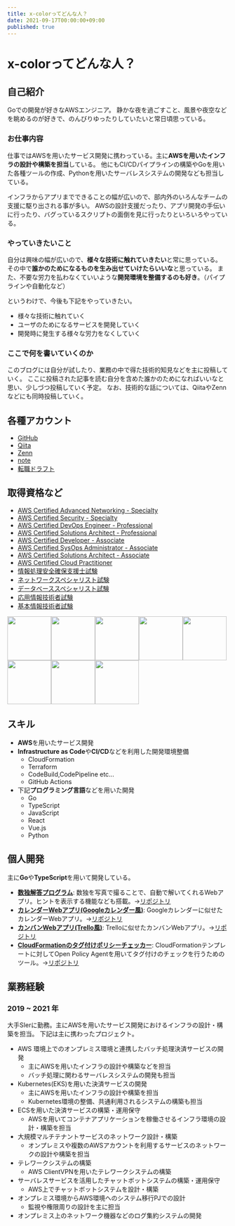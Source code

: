 ```yaml
---
title: x-colorってどんな人？
date: 2021-09-17T00:00:00+09:00
published: true
---
```


# x-colorってどんな人？

## 自己紹介

Goでの開発が好きなAWSエンジニア。
静かな夜を過ごすこと、風景や夜空などを眺めるのが好きで、のんびりゆったりしていたいと常日頃思っている。

### お仕事内容

仕事ではAWSを用いたサービス開発に携わっている。主に**AWSを用いたインフラの設計や構築を担当**している。
他にもCI/CDパイプラインの構築やGoを用いた各種ツールの作成、Pythonを用いたサーバレスシステムの開発なども担当している。

インフラからアプリまでできることの幅が広いので、部内外のいろんなチームの支援に駆り出される事が多い。
AWSの設計支援だったり、アプリ開発の手伝いに行ったり、バグっているスクリプトの面倒を見に行ったりといろいろやっている。

### やっていきたいこと

自分は興味の幅が広いので、**様々な技術に触れていきたい**と常に思っている。
その中で**誰かのためになるものを生み出せていけたらいいな**と思っている。
また、不要な労力を払わなくていいような**開発環境を整備するのも好き**。（パイプラインや自動化など）

というわけで、今後も下記をやっていきたい。

- 様々な技術に触れていく
- ユーザのためになるサービスを開発していく
- 開発時に発生する様々な労力をなくしていく

### ここで何を書いていくのか

このブログには自分が試したり、業務の中で得た技術的知見などを主に投稿していく。
ここに投稿された記事を読む自分を含めた誰かのためになればいいなと思い、少しづつ投稿していく予定。
なお、技術的な話については、QiitaやZennなどにも同時投稿していく。


## 各種アカウント

- [GitHub](https://github.com/x-color)
- [Qiita](https://qiita.com/x-color)
- [Zenn](https://zenn.dev/x_color)
- [note](https://note.com/xcolor)
- [転職ドラフト](https://job-draft.jp/users/57623)


## 取得資格など

- [AWS Certified Advanced Networking - Specialty](https://aws.amazon.com/jp/certification/certified-advanced-networking-specialty/)
- [AWS Certified Security - Specialty](https://aws.amazon.com/jp/certification/certified-security-specialty/)
- [AWS Certified DevOps Engineer - Professional](https://aws.amazon.com/jp/certification/certified-devops-engineer-professional)
- [AWS Certified Solutions Architect - Professional](https://aws.amazon.com/jp/certification/certified-solutions-architect-professional)
- [AWS Certified Developer - Associate](https://aws.amazon.com/jp/certification/certified-developer-associate)
- [AWS Certified SysOps Administrator - Associate](https://aws.amazon.com/jp/certification/certified-sysops-admin-associate)
- [AWS Certified Solutions Architect - Associate](https://aws.amazon.com/jp/certification/certified-solutions-architect-associate)
- [AWS Certified Cloud Practitioner](https://aws.amazon.com/jp/certification/certified-cloud-practitioner/)
- [情報処理安全確保支援士試験](https://www.jitec.ipa.go.jp/1_11seido/sc.html)
- [ネットワークスペシャリスト試験](https://www.jitec.ipa.go.jp/1_11seido/nw.html)
- [データベーススペシャリスト試験](https://www.jitec.ipa.go.jp/1_11seido/db.html)
- [応用情報技術者試験](https://www.jitec.ipa.go.jp/1_11seido/ap.html)
- [基本情報技術者試験](https://www.jitec.ipa.go.jp/1_11seido/fe.html)

<div style='display: flex; flex-direction: row;flex-wrap: wrap;'>
<img src="/blog/images/aws-certified-advanced-networking-specialty.png" width="100">
<img src="/blog/images/aws-certified-security-specialty.png" width="100">
<img src="/blog/images/aws-certified-devops-engineer-professional.png" width="100">
<img src="/blog/images/aws-certified-solutions-architect-professional.png" width="100">
<img src="/blog/images/aws-certified-developer-associate.png" width="100">
<img src="/blog/images/aws-certified-sysops-administrator-associate.png" width="100">
<img src="/blog/images/aws-certified-solutions-architect-associate.png" width="100">
<img src="/blog/images/aws-certified-cloud-practitioner.png" width="100">
</div>


## スキル

- **AWS**を用いたサービス開発
- **Infrastructure as Code**や**CI/CD**などを利用した開発環境整備
  - CloudFormation
  - Terraform
  - CodeBuild,CodePipeline etc...
  - GitHub Actions
- 下記**プログラミング言語**などを用いた開発
  - Go
  - TypeScript
  - JavaScript
  - React
  - Vue.js
  - Python


## 個人開発

主に**Go**や**TypeScript**を用いて開発している。

- **[数独解答プログラム](https://x-color.github.io/sudoku)**: 数独を写真で撮ることで、自動で解いてくれるWebアプリ。ヒントを表示する機能なども搭載。→[リポジトリ](https://github.com/x-color/sudoku)
- **[カレンダーWebアプリ(Googleカレンダー風)](https://sample-calendar.herokuapp.com)**: Googleカレンダーに似せたカレンダーWebアプリ。→[リポジトリ](https://github.com/x-color/simple-webapp)
- **[カンバンWebアプリ(Trello風)](https://x-color.github.io/vue-trello/)**: Trelloに似せたカンバンWebアプリ。→[リポジトリ](https://github.com/x-color/vue-trello)
- **[CloudFormationのタグ付けポリシーチェッカー](https://github.com/x-color/opa-cfn-tag-policy)**: CloudFormationテンプレートに対してOpen Policy Agentを用いてタグ付けのチェックを行うためのツール。→[リポジトリ](https://github.com/x-color/opa-cfn-tag-policy)


## 業務経験

### 2019 ~ 2021 年

大手SIerに勤務。主にAWSを用いたサービス開発におけるインフラの設計・構築を担当。
下記は主に携わったプロジェクト。

- AWS 環境上でのオンプレミス環境と連携したバッチ処理決済サービスの開発
  - 主にAWSを用いたインフラの設計や構築などを担当
  - バッチ処理に関わるサーバレスシステムの開発も担当
- Kubernetes(EKS)を用いた決済サービスの開発
  - 主にAWSを用いたインフラの設計や構築を担当
  - Kubernetes環境の整備、共通利用されるシステムの構築も担当
- ECSを用いた決済サービスの構築・運用保守
  - AWSを用いてコンテナアプリケーションを稼働させるインフラ環境の設計・構築を担当
- 大規模マルチテナントサービスのネットワーク設計・構築
  - オンプレミスや複数のAWSアカウントを利用するサービスのネットワークの設計や構築を担当
- テレワークシステムの構築
  - AWS ClientVPNを用いたテレワークシステムの構築
- サーバレスサービスを活用したチャットボットシステムの構築・運用保守
  - AWS上でチャットボットシステムを設計・構築
- オンプレミス環境からAWS環境へのシステム移行PJでの設計
  - 監視や権限周りの設計を主に担当
- オンプレミス上のネットワーク機器などのログ集約システムの開発
